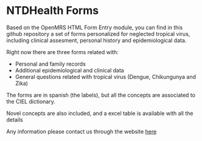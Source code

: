 # NTDHealth Forms
Based on the OpenMRS HTML Form Entry module, you can find in this github repository a set of forms personalized for neglected tropical virus, including clinical assesment, personal history and epidemiological data.

Right now there are three forms related with:

- Personal and family records
- Additional epidemiological and clinical data
- General questions related with tropical virus (Dengue, Chikungunya and Zika)

The forms are in spanish (the labels), but all the concepts are associated to the CIEL dictionary.

Novel concepts are also included, and a excel table is available with all the details

Any information please contact us through the website [here](http:ubmc-pecet.udea.edu.co/ntdhealth)
